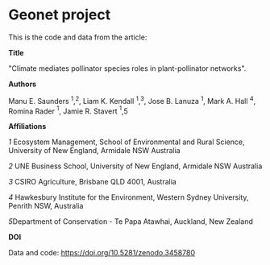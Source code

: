 # Geonet project 

This is the code and data from the article:

**Title** 

"Climate mediates pollinator species roles in plant-pollinator networks".

**Authors** 

Manu E. Saunders $^1$,$^2$, Liam K. Kendall $^1$,$^3$, Jose B. Lanuza $^1$, Mark A. Hall $^4$, Romina Rader $^1$, Jamie R. Stavert $^1$,$5$

**Affiliations**

*1* Ecosystem Management, School of Environmental and Rural Science, University of New England, Armidale NSW Australia

*2* UNE Business School, University of New England, Armidale NSW Australia

*3* CSIRO Agriculture, Brisbane QLD 4001, Australia

*4* Hawkesbury Institute for the Environment, Western Sydney University, Penrith NSW, Australia

*5*Department of Conservation - Te Papa Atawhai, Auckland, New Zealand

**DOI**

Data and code: https://doi.org/10.5281/zenodo.3458780
